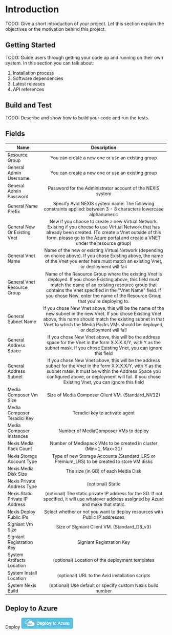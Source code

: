 # Introduction

TODO: Give a short introduction of your project. Let this section explain the objectives or the motivation behind this project.

## Getting Started

TODO: Guide users through getting your code up and running on their own system. In this section you can talk about:

1. Installation process
2. Software dependencies
3. Latest releases
4. API references

## Build and Test

TODO: Describe and show how to build your code and run the tests.

## Fields

| Name | Description |
|-----------|:-----------:|
| Resource Group | You can create a new one or use an existing group |
| General Admin Username | You can create a new one or use an existing group |
| General Admin Password | Password for the Administrator account of the NEXIS system |
| General Name Prefix | Specify Avid NEXIS system name. The following constraints applied: between 3 - 8 characters lowercase alphanumeric |
| General New Or Existing Vnet | New if you choose to create a new Virtual Network. Existing if you choose to use Virtual Network that has already been created. (To create a Vnet outside of this form, please go to the Azure portal and create a VNET under the resource group) |
| General Vnet Name | Name of the new or existing Virtual Network (depending on choice above). If you chose Existing above, the name of the Vnet you enter here must match an existing Vnet, or deployment will fail |
| General Vnet Resource Group | Name of the Resource Group where the existing Vnet is deployed. If you chose Existing above, this field must match the name of an existing resource group that contains the Vnet specified in the "Vnet Name" field. If you chose New, enter the name of the Resource Group that you're deploying to. |
| General Subnet Name | If you chose New Vnet above, this will be the name of the new subnet in the new Vnet. If you chose Existing Vnet above, this name should match the existing subnet in that Vnet to which the Media Packs VMs should be deployed, or deployment will fail |
| General Address Space | If you chose New Vnet above, this will be the address space for the Vnet in the form X.X.X.X/Y, with Y as the subnet mask. If you chose Existing Vnet, you can ignore this field |
| General Address Subnet | If you chose New Vnet above, this will be the address subnet for the Vnet in the form X.X.X.X/Y, with Y as the subnet mask. It must be within the Address Space you configured above, or deployment will fail. If you chose Existing Vnet, you can ignore this field |
| Media Composer Vm Size | Size of Media Composer Client VM. (Standard_NV12) |
| Media Composer Teradici Key | Teradici key to activate agent |
| Media Composer Instances | Number of MediaComposer VMs to deploy |
| Nexis Media Pack Count | Number of Mediapack VMs to be created in cluster (Min=1, Max=31) |
| Nexis Storage Account Type | Type of new Storage Accounts (Standard_LRS or Premium_LRS) to be created to store VM disks |
| Nexis Media Disk Size | The size (in GB) of each Media Disk |
| Nexis Private Address Type | (optional) Static |
| Nexis Static Private IP Address | (optional) The static private IP address for the SD. If not specified, it will use whatever address assigned by Azure and make that static. |
| Nexis Deploy Public IPs | Select whether or not you want to deploy resources with Public IP addresses |
| Signiant Vm Size | Size of Signiant Client VM. (Standard_D8_v3) |
| Signiant Registration Key | Signiant Registration Key |
| System Artifacts Location | (optional) Location of the deployment templates |
| System Install Location | (optional) URL to the Avid installation scripts |
| System Nexis Build | (optional) Use default or specify custom Nexis build number |

## Deploy to Azure

Deploy <a href="https://portal.azure.com/#create/Microsoft.Template/uri/https%3A%2F%2Fraw.githubusercontent.com%2FAzure%2FVideoEditorialInTheCloud%2Fmaster%2FmasterDeploy.json" target="_blank"><img src="https://raw.githubusercontent.com/Azure/azure-quickstart-templates/master/1-CONTRIBUTION-GUIDE/images/deploytoazure.png" /></a>
